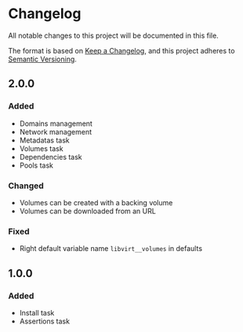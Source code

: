 # Changelog
All notable changes to this project will be documented in this file.

The format is based on [Keep a Changelog](https://keepachangelog.com/en/1.0.0/),
and this project adheres to [Semantic Versioning](https://semver.org/spec/v2.0.0.html).


## 2.0.0
### Added
- Domains management
- Network management
- Metadatas task
- Volumes task
- Dependencies task
- Pools task

### Changed
- Volumes can be created with a backing volume
- Volumes can be downloaded from an URL

### Fixed
- Right default variable name `libvirt__volumes` in defaults


## 1.0.0
### Added
- Install task
- Assertions task

